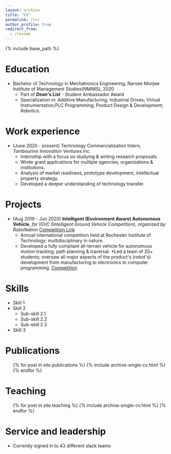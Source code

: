 ```yaml
---
layout: archive
title: "CV"
permalink: /cv/
author_profile: true
redirect_from:
  - /resume
---
```


{% include base_path %}

Education
======
* Bachelor of Technology in Mechatronics Engineering, Narsee Monjee Institute of Management Studies(NMIMS), 2020
  * Part of ***Dean's List*** - Student Ambassador Award
  * Specialization in: Additive Manufacturing; Industrial Drives; Virtual Instrumentation;PLC Programming; Product Design & Development; Robotics.


Work experience
======
* (June 2020 - present) Technology Commercialization Intern, *Tambourine Innovation Ventures Inc*.
  * Internship with a focus on studying & writing research proposals.
  * Wrote grant applications for multiple agencies, organizations & institutions.
  * Analysis of market readiness, prototype development, intellectual property strategy.
  * Developed a deeper understanding of technology transfer.

Projects
======
 
* (Aug 2019 - Jun 2020) **Intelligent (Environment Aware) Autonomous Vehicle**, *for IGVC (Intelligent Ground Vehicle Competition), organized by RoboNation* [Competition Link](http://www.igvc.org/) 
   * Annual international competition held at Rochester Institute of Technology; multidisciplinary in nature.
   * Developed a fully compliant all-terrain vehicle for autonomous motion tracking; path planning & traversal.
   *Led a team of 20+ students; oversaw all major aspects of the product's (robot's) development from manufacturing to electronics to computer programming.
   [Competition](http://www.igvc.org/design/2020/1.pdf)
  
Skills
======
* Skill 1
* Skill 2
  * Sub-skill 2.1
  * Sub-skill 2.2
  * Sub-skill 2.3
* Skill 3

Publications
======
  <ul>{% for post in site.publications %}
    {% include archive-single-cv.html %}
  {% endfor %}</ul>
  

  
Teaching
======
  <ul>{% for post in site.teaching %}
    {% include archive-single-cv.html %}
  {% endfor %}</ul>
  
Service and leadership
======
* Currently signed in to 43 different slack teams
